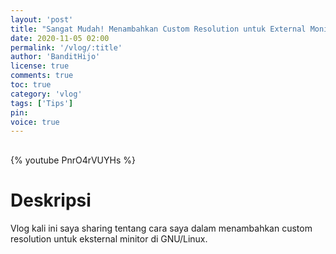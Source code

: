 ```yaml
---
layout: 'post'
title: "Sangat Mudah! Menambahkan Custom Resolution untuk External Monitor di GNU/Linux"
date: 2020-11-05 02:00
permalink: '/vlog/:title'
author: 'BanditHijo'
license: true
comments: true
toc: true
category: 'vlog'
tags: ['Tips']
pin:
voice: true
---
```


<div style="margin-top:30px;"></div>

{% youtube PnrO4rVUYHs %}

# Deskripsi

Vlog kali ini saya sharing tentang cara saya dalam menambahkan custom resolution untuk eksternal minitor di GNU/Linux.
